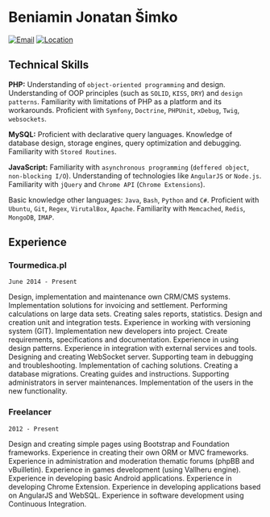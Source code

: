 # Beniamin Jonatan Šimko


[![Email](https://img.shields.io/badge/email-beniamin%40simko.it-brightgreen.svg?maxAge=2592000)]()
[![Location](https://img.shields.io/badge/location-%C5%81%C3%B3d%C5%BA%2C%20PL-red.svg?maxAge=2592000)]()

## Technical Skills

__PHP:__ 
Understanding of `object-oriented programming` and design.
Understanding of OOP principles (such as `SOLID`, `KISS`, `DRY`) 
and `design patterns`. 
Familiarity with limitations of PHP as a platform and its workarounds.
Proficient with `Symfony`, `Doctrine`, `PHPUnit`, `xDebug`, `Twig`, `websockets`.

__MySQL:__ 
Proficient with declarative query languages.
Knowledge of database design, storage engines, query optimization and debugging.
Familiarity with `Stored Routines`.

__JavaScript:__
Familiarity with `asynchronous programming` (`deffered object`, `non-blocking I/O`). 
Understanding of technologies like `AngularJS` or `Node.js`.
Familiarity with `jQuery` and `Chrome API` (`Chrome Extensions`).

Basic knowledge other languages: `Java`, `Bash`, `Python` and `C#`.
Proficient with `Ubuntu`, `Git`, `Regex`, `VirutalBox`, `Apache`.
Familiarity with `Memcached`, `Redis`, `MongoDB`, `IMAP`.


### 
   
## Experience

### Tourmedica.pl

`June 2014 - Present`

Design, implementation and maintenance own CRM/CMS systems.
Implementation solutions for invoicing and settlement. 
Performing calculations on large data sets.
Creating sales reports, statistics.
Design and creation unit and integration tests. 
Experience in working with versioning system (GIT). 
Implementation new developers into project. 
Create requirements, specifications and documentation. 
Experience in using design patterns. 
Experience in integration with external services and tools. 
Designing and creating WebSocket server. 
Supporting team in debugging and troubleshooting. 
Implementation of caching solutions. 
Creating a database migrations. 
Creating guides and instructions. 
Supporting administrators in server maintenances.
Implementation of the users in the new functionality.

### Freelancer

`2012 - Present`

Design and creating simple pages using Bootstrap and Foundation frameworks. 
Experience in creating their own ORM or MVC frameworks. 
Experience in administration and moderation thematic forums (phpBB and vBuilletin). 
Experience in games development (using Vallheru engine). 
Experience in developing basic Android applications. 
Experience in developing Chrome Extension. 
Experience in developing applications based on AngularJS and WebSQL.
Experience in software development using Continuous Integration.
